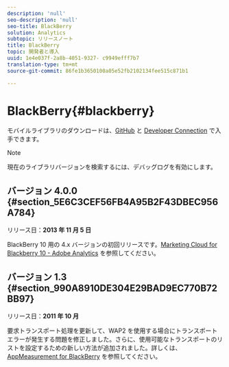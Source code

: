 ```yaml
---
description: 'null'
seo-description: 'null'
seo-title: BlackBerry
solution: Analytics
subtopic: リリースノート
title: BlackBerry
topic: 開発者と導入
uuid: 1e4e037f-2a8b-4051-9327- c9949efff7b7
translation-type: tm+mt
source-git-commit: 86fe1b3650100a05e52fb2102134fee515c871b1

---
```



# BlackBerry{#blackberry}

モバイルライブラリのダウンロードは、[GitHub](https://github.com/Adobe-Marketing-Cloud/mobile-services) と [Developer Connection](https://marketing.adobe.com/developer/gallery/marketing-cloud-for-blackberry-10-adobe-analytics) で入手できます。

>[!NOTE]
>
>現在のライブラリバージョンを検索するには、デバッグログを有効にします。

## バージョン 4.0.0 {#section_5E6C3CEF56FB4A95B2F43DBEC956A784}

リリース日：**2013 年 11 月 5 日**

BlackBerry 10 用の 4.x バージョンの初回リリースです。[Marketing Cloud for Blackberry 10 - Adobe Analytics](https://marketing.adobe.com/developer/gallery/marketing-cloud-for-blackberry-10-adobe-analytics) を参照してください。

## バージョン 1.3 {#section_990A8910DE304E29BAD9EC770B72BB97}

リリース日：**2011 年 10 月**

要求トランスポート処理を更新して、WAP2 を使用する場合にトランスポートエラーが発生する問題を修正しました。さらに、使用可能なトランスポートのリストを設定するための新しい方法が追加されました。詳しくは、[AppMeasurement for BlackBerry](https://marketing.adobe.com/resources/help/en_US/sc/appmeasurement/blackberry/oms_sc_appmeasure_blackberry.pdf) を参照してください。
